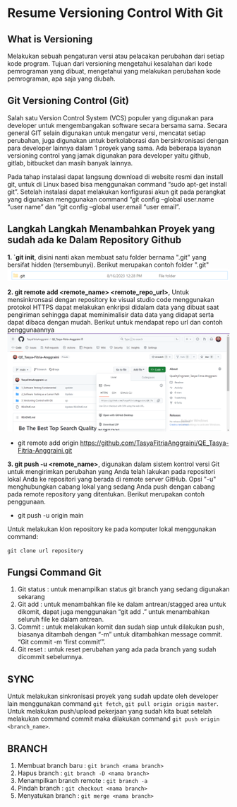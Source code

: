 # Resume Versioning Control With Git

## What is Versioning

<aside>
Melakukan sebuah pengaturan versi atau pelacakan perubahan dari setiap kode program. Tujuan dari versioning mengetahui kesalahan dari kode pemrograman yang dibuat, mengetahui yang melakukan perubahan kode pemrograman, apa saja yang diubah.
</aside>

## Git Versioning Control (Git)

<aside>
Salah satu Version Control System (VCS) populer yang digunakan para developer untuk mengembangakan software secara bersama sama. Secara general GIT selain digunakan untuk mengatur versi, mencatat setiap perubahan, juga digunakan untuk berkolaborasi dan bersinkronisasi dengan para developer lainnya dalam 1 proyek yang sama. Ada beberapa layanan versioning control yang jamak digunakan para developer yaitu github, gitlab, bitbucket dan masih banyak lainnya.

Pada tahap instalasi dapat langsung download di website resmi dan install git, untuk di Linux based bisa menggunakan command “sudo apt-get install git”. Setelah instalasi dapat melakukan konfigurasi akun git pada perangkat yang digunakan menggunakan command “git config –global user.name “user name” dan “git config –global user.email “user email”.
</aside>

## Langkah Langkah Menambahkan Proyek yang sudah ada ke Dalam Repository Github

**1.  `git init**, disini nanti akan membuat satu folder bernama ".git" yang bersifat hidden (tersembunyi). Berikut merupakan contoh folder ".git"
![Image](https://github.com/TasyaFitriaAnggraini/QE_Tasya-Fitria-Anggraini/blob/main/3_Versioning%20Control%20with%20Git/Screenshot/Screenshot%202023-08-18%20144431.png)

**2.  git remote add <remote_name> <remote_repo_url>**, Untuk mensinkronsasi dengan repository ke visual studio code menggunakan protokol HTTPS dapat melakukan enkripsi didalam data yang dibuat saat pengiriman sehingga dapat meminimalisir data data yang didapat serta dapat dibaca dengan mudah. Berikut untuk mendapat repo url dan contoh penggunaannya
![Image](https://github.com/TasyaFitriaAnggraini/QE_Tasya-Fitria-Anggraini/blob/main/3_Versioning%20Control%20with%20Git/Screenshot/Screenshot%202023-08-18%20150508.png)

-   git remote add origin https://github.com/TasyaFitriaAnggraini/QE_Tasya-Fitria-Anggraini.git

**3.  git push -u <remote_name>**, digunakan dalam sistem kontrol versi Git untuk mengirimkan perubahan yang Anda telah lakukan pada repositori lokal Anda ke repositori yang berada di remote server GitHub. Opsi "-u" menghubungkan cabang lokal yang sedang Anda push dengan cabang pada remote repository yang ditentukan. Berikut merupakan contoh penggunaan.

-   git push -u origin main

<aside>
Untuk melakukan klon repository ke pada komputer lokal menggunakan command:

`git clone url repository`
</aside>

## Fungsi Command Git

1.  Git status : untuk menampilkan status git branch yang sedang digunakan sekarang 
1.  Git add    : untuk menambahkan file ke dalam antrean/stagged area untuk dikomit, dapat juga menggunakan “git add .” untuk menambahkan seluruh file ke dalam antrean.
1.  Commit     : untuk melakukan komit dan sudah siap untuk dilakukan push, biasanya ditambah dengan “-m” untuk ditambahkan message commit. “Git commit -m ‘first commit’”.
1.  Git reset  : untuk reset perubahan yang ada pada branch yang sudah dicommit sebelumnya.

## SYNC 

Untuk melakukan sinkronisasi proyek yang sudah update oleh developer lain menggunakan command `git fetch`, `git pull origin origin master`. Untuk melakukan push/upload pekerjaan yang sudah kita buat setelah melakukan command commit maka dilakukan command `git push origin <branch_name>`.

## BRANCH

1. Membuat branch baru         : `git branch <nama branch>` 
1. Hapus branch                : `git branch -D <nama branch>` 
1. Menampilkan branch remote   : `git branch -a` 
1. Pindah branch               : `git checkout <nama branch>` 
1. Menyatukan branch           : `git merge <nama branch>`


